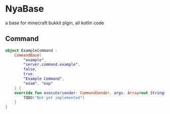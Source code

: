 # NyaBase
a base for minecraft bukkit plgin, all kotlin code

## Command
````kotlin
object ExampleCommand :
    CommandBase(
        "example",
        "server.command.example",
        false,
        true,
        "Example Command",
        "exam", "exp"
    ) {
    override fun execute(sender: CommandSender, args: Array<out String>) {
        TODO("Not yet implemented")
    }
}
````
